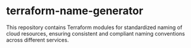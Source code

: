 # terraform-name-generator
This repository contains Terraform modules for standardized naming of cloud resources, ensuring consistent and compliant naming conventions across different services.

